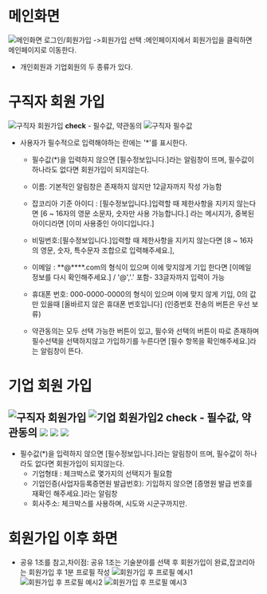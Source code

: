 # 메인화면
![메인화면](https://github.com/yyujjin/jjob-korea/blob/main/%ED%99%94%EB%A9%B4%EC%84%A4%EA%B3%84/images/login_main.jpg)
로그인/회원가입
->회원가입 선택
:메인페이지에서 회원가입을 클릭하면 메인페이지로 이동한다.
  + 개인회원과 기업회원의 두 종류가 있다.
# 구직자 회원 가입
![구직자 회원가입](https://github.com/yyujjin/jjob-korea/blob/main/%ED%99%94%EB%A9%B4%EC%84%A4%EA%B3%84/images/joinmembership_guzig.jpg)
**check** - 필수값, 약관동의
![구직자 필수값](https://github.com/yyujjin/jjob-korea/blob/main/%ED%99%94%EB%A9%B4%EC%84%A4%EA%B3%84/images/joinmem_filsoo.jpg)

+ 사용자가 필수적으로 입력해야하는 란에는 '*'를 표시한다.
  + 필수값(*)을 입력하지 않으면 [필수정보입니다.]라는 알림창이 뜨며, 필수값이 하나라도 없다면 회원가입이 되지않는다.

  + 이름: 기본적인 알림창은 존재하지 않지만 12글자까지 작성 가능함
  + 잡코리아 기준 
    아이디 : [필수정보입니다.]입력할 때 제한사항을 지키지 않는다면 [6 ~ 16자의 영문 소문자, 숫자만 사용 가능합니다.] 라는 메시지가, 중복된 아이디라면 [이미 사용중인 아이디입니다.]
  + 비밀번호:[필수정보입니다.]입력할 때 제한사항을 지키지 않는다면 [8 ~ 16자의 영문, 숫자, 특수문자 조합으로 입력해주세요.],
  + 이메일 : **@****.com의 형식이 있으며 이에 맞지않게 기입 한다면 [이메일 정보를 다시 확인해주세요.] / '@','.' 포함- 33글자까지 입력이 가능
  + 휴대폰 번호: 000-0000-0000의 형식이 있으며 이에 맞지 않게 기입, 0의 값만 있을때 [올바르지 않은  휴대폰 번호입니다]
  (인증번호 전송의 버튼은 우선 보류)
 
  + 약관동의는 모두 선택 가능한 버튼이 있고, 필수와 선택의 버튼이 따로 존재하며 필수선택을 선택하지않고 가입하기를 누른다면
    [필수 항목을 확인해주세요.]라는 알림창이 뜬다.


# 기업 회원 가입
![구직자 회원가입](https://github.com/yyujjin/jjob-korea/blob/main/%ED%99%94%EB%A9%B4%EC%84%A4%EA%B3%84/images/joinmembership_giup.jpg)
![기업 회원가입2](https://github.com/yyujjin/jjob-korea/blob/main/%ED%99%94%EB%A9%B4%EC%84%A4%EA%B3%84/images/joinmembership_giup2.jpg)
**check** - 필수값, 약관동의
![](https://github.com/yyujjin/jjob-korea/blob/main/%ED%99%94%EB%A9%B4%EC%84%A4%EA%B3%84/images/giup_f1.jpg)
![](https://github.com/yyujjin/jjob-korea/blob/main/%ED%99%94%EB%A9%B4%EC%84%A4%EA%B3%84/images/after_joinmbs2.jpg)
![](https://github.com/yyujjin/jjob-korea/blob/main/%ED%99%94%EB%A9%B4%EC%84%A4%EA%B3%84/images/after_joinmbs3.jpg)
--
+ 필수값(*)을 입력하지 않으면 [필수정보입니다.]라는 알림창이 뜨며, 필수값이 하나라도 없다면 회원가입이 되지않는다.
  + 기업형태 : 체크박스로 몇가지의 선택지가 필요함 
  + 기업인증(사업자등록증면원 발급번호): 기입하지 않으면 [증명원 발급 번호를 재확인 해주세요.]라는 알림창
  + 회사주소: 체크박스를 사용하며, 시도와 시군구까지만.
# 회원가입 이후 화면
- 공유 1조를 참고,차이점: 공유 1조는 기술분야를 선택 후 회원가입이 완료,잡코리아는 회원가입 후 1분 프로필 작성
![회원가입 후 프로필 예시1](https://github.com/yyujjin/jjob-korea/blob/main/%ED%99%94%EB%A9%B4%EC%84%A4%EA%B3%84/images/after_joinmbs1.jpg)
![회원가입 후 프로필 예시2](https://github.com/yyujjin/jjob-korea/blob/main/%ED%99%94%EB%A9%B4%EC%84%A4%EA%B3%84/images/after_joinmbs2.jpg)
![회원가입 후 프로필 예시3](https://github.com/yyujjin/jjob-korea/blob/main/%ED%99%94%EB%A9%B4%EC%84%A4%EA%B3%84/images/after_joinmbs3.jpg)


